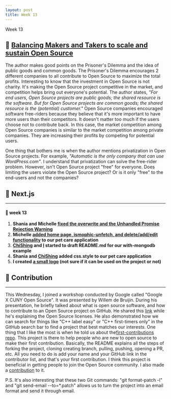 ```yaml
---
layout: post
title: Week 13
---
```

Week 13

## :pushpin: [Balancing Makers and Takers to scale and sustain Open Source](https://dri.es/balancing-makers-and-takers-to-scale-and-sustain-open-source)

The author makes good points on the Prisoner's Dilemma and the idea of public goods and common goods. The Prisoner's Dilemma encourages 2 different companies to all contribute to Open Source to maximize the total profits. Interesting to know that the investment in Open Source is not charity. It's making the Open Source project competitive in the market, and competition helps bring out everyone's potential. The author states, *"For end users, Open Source projects are public goods; the shared resource is the software. But for Open Source projects are common goods; the shared resource is the (potential) customer."* Open Source companies encouraged software free-riders because they believe that it's more important to have more users than their competitors. It doesn't matter too much if the users choose not to contribute back. In this case, the market competition among Open Source companies is similar to the market competition among private companies. They are increasing their profits by competing for potential users.

One thing that bothers me is when the author mentions privatization in Open Source projects. For example, *"Automatic is the only company that can use WordPress.com"*. I understand that privatization can solve the free-rider problem. However, isn't Open Source project "free" for everyone. Does limiting the users violate the Open Source project? Or is it only "free" to the end-users and not the companies? 

## :pushpin: Next.js
---

#### **:cherry_blossom: week 13**

1. **Shania and Michelle [fixed the overwrite and the Unhandled Promise Rejection Warning](https://github.com/hunter-college-ossd-spr-2020/next.js/pull/19)**
1. **Michelle [added home page, ismophic-unfetch, and delete/add/edit functionality](https://github.com/hunter-college-ossd-spr-2020/next.js/pull/22) to our pet care application**
1. **[ChiShing](https://github.com/hunter-college-ossd-spr-2020/next.js/pull/20) and [I](https://github.com/hunter-college-ossd-spr-2020/next.js/pull/25) started to draft README.md for our with-mongodb example**
1. **Shania and [ChiShing](https://github.com/hunter-college-ossd-spr-2020/next.js/pull/24) added css.style to our pet care application**
1. **I created [a small logo](https://commons.wikimedia.org/wiki/File:Pet_logo_with_flowers.png) (not sure if it can be used on the project or not)**


## :pushpin: Contribution
---

This Wednesday, I joined a workshop conducted by Google called "Google X CUNY Open Source". It was presented by Willem de Bruijin. During his presentation, he briefly talked about what is open source software, and how to contribute to an Open Source project on GitHub. He shared this [link](http://opensouce.org/licenses) while he's explaining the Open Source licenses. He also demonstrated how we can search for things like "C++ label easy" or "C++ first-timers only" in the GitHub search bar to find a project that best matches our interests. One thing that I like the most is when he told us about the[first-contributions repo](https://github.com/firstcontributions/first-contributions). This project is there to help people who are new to open source to make their first contribution. Basically, the README explains all the steps of forking the project, cloning creating branch, pulling, pushing, opening a PR, etc. All you need to do is add your name and your GitHub link in the contributor list, and that's your first contribution. I think this project is beneficial in getting people to join the Open Source community. I also made a [contribution](https://github.com/firstcontributions/first-contributions/pull/26885) to it.

P.S. It's also interesting that these two Git commands: "git format-patch -l" and "git send-email --to=<email address>*.patch" allows us to turn the project into an email format and send it through email.